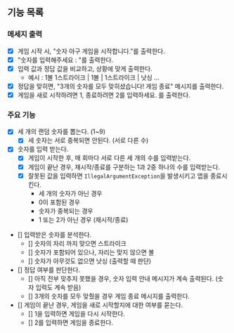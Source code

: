 ## 기능 목록
### 메세지 출력
  - [X] 게임 시작 시, "숫자 야구 게임을 시작합니다."를 출력한다.
  - [X] "숫자를 입력해주세요 : "를 출력한다.
  - [X] 입력 값과 정답 값을 비교하고, 상황에 맞게 출력한다.
    - 예시 : 1볼 1스트라이크 | 1볼 | 1스트라이크 | 낫싱 ...
  - [X] 정답을 맞히면, "3개의 숫자를 모두 맞히셨습니다! 게임 종료" 메시지를 출력한다.
  - [X] 게임을 새로 시작하려면 1, 종료하려면 2를 입력하세요. 를 출력한다.

### 주요 기능 
  - [X] 세 개의 랜덤 숫자를 뽑는다. (1~9)
    - [X] 세 숫자는 서로 중복되면 안된다. (서로 다른 수)
  - [X] 숫자를 입력 받는다.
    - [X] 게임이 시작한 후, 매 회마다 서로 다른 세 개의 수를 입력받는다.
    - [X] 게임이 끝난 경우, 재시작/종료를 구분하는 1과 2중 하나의 수를 입력받는다.
    - [X] 잘못된 값을 입력하면 `IllegalArgumentException`을 발생시키고 앱을 종료시킨다.
      - 세 개의 숫자가 아닌 경우
      - 0이 포함된 경우
      - 숫자가 중복되는 경우
      - 1 또는 2가 아닌 경우 (재시작/종료)
  - [] 입력받은 숫자를 분석한다.
    - [] 숫자의 자리 까지 맞으면 스트라이크
    - [] 숫자가 포함되어 있으나, 자리는 맞지 않으면 볼
    - [] 숫자가 아무것도 없으면 낫싱 (출력할 때 판단)
  - [] 정답 여부를 판단한다.
    - [] 아직 전부 맞추지 못했을 경우, 숫자 입력 안내 메시지가 계속 출력된다. (숫자 입력도 계속 받음)
    - [] 3개의 숫자를 모두 맞췄을 경우 게임 종료 메시지를 출력한다.
  - [] 게임이 끝난 경우, 게임을 새로 시작할지에 대한 여부를 묻는다.
    - [] 1을 입력하면 게임을 다시 시작한다.
    - [] 2를 입력하면 게임을 종료한다.